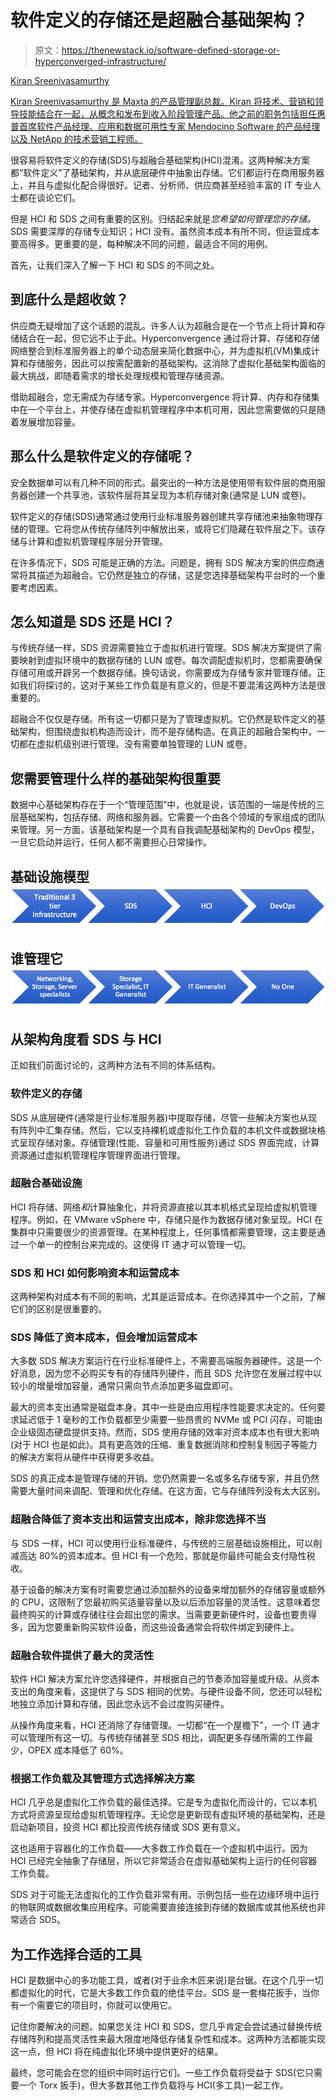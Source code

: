 # 软件定义的存储还是超融合基础架构？

> 原文：<https://thenewstack.io/software-defined-storage-or-hyperconverged-infrastructure/>

[](https://www.maxta.com/)

[Kiran Sreenivasamurthy](https://www.maxta.com/)

[Kiran Sreenivasamurthy 是 Maxta 的产品管理副总裁。Kiran 将技术、营销和领导技能结合在一起，从概念和发布到收入阶段管理产品。他之前的职务包括担任惠普首席软件产品经理、应用和数据可用性专家 Mendocino Software 的产品经理以及 NetApp 的技术营销工程师。](https://www.maxta.com/)

[](https://www.maxta.com/)[](https://www.maxta.com/)

很容易将软件定义的存储(SDS)与超融合基础架构(HCI)混淆。这两种解决方案都“软件定义”了基础架构，并从底层硬件中抽象出存储。它们都运行在商用服务器上，并且与虚拟化配合得很好。记者、分析师、供应商甚至经验丰富的 IT 专业人士都在谈论它们。

但是 HCI 和 SDS 之间有重要的区别。归结起来就是*您希望如何管理您的存储。* SDS 需要深厚的存储专业知识；HCI 没有。虽然资本成本有所不同，但运营成本要高得多。更重要的是，每种解决不同的问题，最适合不同的用例。

首先，让我们深入了解一下 HCI 和 SDS 的不同之处。

## 到底什么是超收敛？

供应商无疑增加了这个话题的混乱。许多人认为超融合是在一个节点上将计算和存储结合在一起，但它远不止于此。Hyperconvergence 通过将计算、存储和存储网络整合到标准服务器上的单个动态层来简化数据中心，并为虚拟机(VM)集成计算和存储服务，因此可以按需配置新的基础架构。这消除了虚拟化基础架构面临的最大挑战，即随着需求的增长处理规模和管理存储资源。

借助超融合，您无需成为存储专家。Hyperconvergence 将计算、内存和存储集中在一个平台上，并使存储在虚拟机管理程序中本机可用，因此您需要做的只是随着发展增加容量。

## 那么什么是软件定义的存储呢？

安全数据单可以有几种不同的形式。最突出的一种方法是使用带有软件层的商用服务器创建一个共享池，该软件层将其呈现为本机存储对象(通常是 LUN 或卷)。

软件定义的存储(SDS)通常通过使用行业标准服务器创建共享存储池来抽象物理存储的管理。它将您从传统存储阵列中解放出来，或将它们隐藏在软件层之下。该存储与计算和虚拟机管理程序层分开管理。

在许多情况下，SDS 可能是正确的方法。问题是，拥有 SDS 解决方案的供应商通常将其描述为超融合。它仍然是独立的存储，这是您选择基础架构平台时的一个重要考虑因素。

## 怎么知道是 SDS 还是 HCI？

与传统存储一样，SDS 资源需要独立于虚拟机进行管理。SDS 解决方案提供了需要映射到虚拟环境中的数据存储的 LUN 或卷。每次调配虚拟机时，您都需要确保存储可用或开辟另一个数据存储。换句话说，你需要成为存储专家并管理存储。正如我们将探讨的，这对于某些工作负载是有意义的，但是不要混淆这两种方法是很重要的。

超融合不仅仅是存储。所有这一切都只是为了管理虚拟机。它仍然是软件定义的基础架构，但围绕虚拟机构造而设计，而不是存储构造。在真正的超融合架构中，一切都在虚拟机级别进行管理。没有需要单独管理的 LUN 或卷。

## 您需要管理什么样的基础架构很重要

数据中心基础架构存在于一个“管理范围”中，也就是说，该范围的一端是传统的三层基础架构，包括存储、网络和服务器。它需要一个由各个领域的专家组成的团队来管理。另一方面，该基础架构是一个具有自我调配基础架构的 DevOps 模型，一旦它启动并运行，任何人都不需要担心日常操作。

## 基础设施模型![](img/c221e5b8a866ddc0302e0791f0e2a0ed.png)

## 谁管理它 **![](img/371bc47913cabd190c2646061c90ca22.png)**

## 从架构角度看 SDS 与 HCI

正如我们前面讨论的，这两种方法有不同的体系结构。

### 软件定义的存储

SDS 从底层硬件(通常是行业标准服务器)中提取存储，尽管一些解决方案也从现有阵列中汇集存储。然后，它以支持裸机或虚拟化工作负载的本机文件或数据块格式呈现存储对象。存储管理(性能、容量和可用性服务)通过 SDS 界面完成，计算资源通过虚拟机管理程序管理界面进行管理。

### 超融合基础设施

HCI 将存储、网络*和*计算抽象化，并将资源直接以其本机格式呈现给虚拟机管理程序。例如，在 VMware vSphere 中，存储只是作为数据存储对象呈现。HCI 在集群中只需要很少的资源管理。在某种程度上，任何事情都需要管理，这主要是通过一个单一的控制台来完成的。这使得 IT 通才可以管理一切。

### SDS 和 HCI 如何影响资本和运营成本

这两种架构对成本有不同的影响，尤其是运营成本。在你选择其中一个之前，了解它们的区别是很重要的。

### SDS 降低了资本成本，但会增加运营成本

大多数 SDS 解决方案运行在行业标准硬件上，不需要高端服务器硬件。这是一个好消息，因为您不必购买专有的存储阵列硬件，而且 SDS 允许您在发展过程中以较小的增量增加容量，通常只需向节点添加更多磁盘即可。

最大的资本支出通常是磁盘本身。其中一些是由应用程序性能要求决定的。任何要求延迟低于 1 毫秒的工作负载都至少需要一些昂贵的 NVMe 或 PCI 闪存，可能由企业级固态硬盘提供支持。然而，SDS 使用存储的效率对资本成本也有很大影响(对于 HCI 也是如此)。具有更高效的压缩、重复数据消除和控制复制因子等能力的解决方案将从硬件中获得更多收益。

SDS 的真正成本是管理存储的开销。您仍然需要一名或多名存储专家，并且仍然需要大量时间来调配、管理和优化存储。在这方面，它与存储阵列没有太大区别。

### 超融合降低了资本支出和运营支出成本，除非您选择不当

与 SDS 一样，HCI 可以使用行业标准硬件，与传统的三层基础设施相比，可以削减高达 80%的资本成本。但 HCI 有一个危险，那就是你最终可能会支付隐性税收。

基于设备的解决方案有时需要您通过添加额外的设备来增加额外的存储容量或额外的 CPU，这限制了您最初购买适量容量以及以后添加容量的灵活性。这意味着您最终购买的计算或存储往往会超出您的需求。当需要更新硬件时，设备也要贵得多，因为您要重新购买软件设备，而这些设备通常会将软件绑定到硬件上。

### 超融合软件提供了最大的灵活性

软件 HCI 解决方案允许您选择硬件，并根据自己的节奏添加容量或升级。从资本支出的角度来看，这提供了与 SDS 相同的优势。与硬件设备不同，您还可以轻松地独立添加计算和存储，因此您永远不会过度购买硬件。

从操作角度来看，HCI 还消除了存储管理。一切都“在一个屋檐下”，一个 IT 通才可以管理所有这一切。与传统存储甚至 SDS 相比，调配更多存储所需的工作最少，OPEX 成本降低了 60%。

### 根据工作负载及其管理方式选择解决方案

HCI 几乎总是虚拟化工作负载的最佳选择。它是专为虚拟化而设计的，它以本机方式将资源呈现给虚拟机管理程序。无论您是更新现有虚拟环境的基础架构，还是启动新项目，投资 HCI 都比投资传统存储或 SDS 更有意义。

这也适用于容器化的工作负载——大多数工作负载在一个虚拟机中运行。因为 HCI 已经完全抽象了存储层，所以它非常适合在虚拟基础架构上运行的任何容器工作负载。

SDS 对于可能无法虚拟化的工作负载非常有用。示例包括一些在边缘环境中运行的物联网或数据收集应用程序。可能需要直接连接到存储的数据库或其他系统也非常适合 SDS。

## 为工作选择合适的工具

HCI 是数据中心的多功能工具，或者(对于业余木匠来说)是台锯。在这个几乎一切都虚拟化的时代，它是大多数工作负载的绝佳平台。SDS 是一套梅花扳手，当你有一个需要它的项目时，你就可以使用它。

记住你要解决的问题。如果您关注 HCI 和 SDS，您几乎肯定会尝试通过替换传统存储阵列和提高灵活性来最大限度地降低存储复杂性和成本。这两种方法都能实现这一点，但 HCI 将在纯虚拟化环境中提供更好的结果。

最终，您可能会在您的组织中同时运行它们。一些工作负载将受益于 SDS(它只需要一个 Torx 扳手)，但大多数其他工作负载将与 HCI(多工具)一起工作。

<svg xmlns:xlink="http://www.w3.org/1999/xlink" viewBox="0 0 68 31" version="1.1"><title>Group</title> <desc>Created with Sketch.</desc></svg>